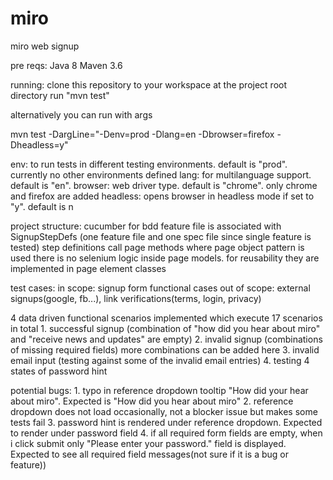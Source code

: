 # miro
miro web signup

pre reqs:
Java 8
Maven 3.6

running:
clone this repository to your workspace
at the project root directory run "mvn test"

alternatively you can run with args

mvn test -DargLine="-Denv=prod -Dlang=en -Dbrowser=firefox -Dheadless=y"

env: to run tests in different testing environments. default is "prod". currently no other environments defined
lang: for multilanguage support. default is "en".
browser: web driver type. default is "chrome". only chrome and firefox are added
headless: opens browser in headless mode if set to "y". default is n

project structure:
  cucumber for bdd
  feature file is associated with SignupStepDefs (one feature file and one spec file since single feature is tested)
  step definitions call page methods where page object pattern is used
  there is no selenium logic inside page models. for reusability they are implemented in page element classes
  
test cases:
  in scope: signup form functional cases
  out of scope: external signups(google, fb...), link verifications(terms, login, privacy)
  
  4 data driven functional scenarios implemented which execute 17 scenarios in total
    1. successful signup (combination of "how did you hear about miro" and "receive news and updates" are empty)
    2. invalid signup (combinations of missing required fields) more combinations can be added here
    3. invalid email input (testing against some of the invalid email entries)
    4. testing 4 states of password hint
    
  potential bugs:
    1. typo in reference dropdown tooltip "How did your hear about miro". Expected is "How did you hear about miro"
    2. reference dropdown does not load occasionally, not a blocker issue but makes some tests fail
    3. password hint is rendered under reference dropdown. Expected to render under password field
    4. if all required form fields are empty, when i click submit only "Please enter your password." field is displayed. Expected to see all required field messages(not sure if it is a bug or feature))
    
  
